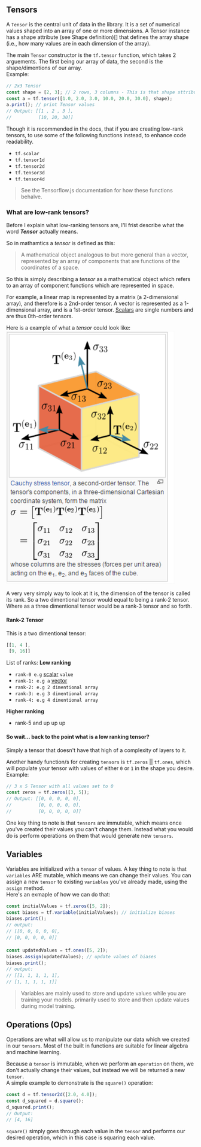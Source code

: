 ## Tensors
A `Tensor` is the central unit of data in the library. It is a set of numerical values shaped into an array of one or more dimensions. A Tensor instance has a shape attribute (see Shape definition)[] that defines the array shape (i.e., how many values are in each dimension of the array).


The main `Tensor` constructor is the `tf.tensor` function, which takes 2 arguements. The first being our array of data, the second is the shape/dimentions of our array.<br>
Example:
```js
// 2x3 Tensor
const shape = [2, 3]; // 2 rows, 3 columns - This is that shape sttribute we mentioned
const a = tf.tensor([1.0, 2.0, 3.0, 10.0, 20.0, 30.0], shape);
a.print(); // print Tensor values
// Output: [[1 , 2 , 3 ],
//          [10, 20, 30]]

```

Though it is recommended in the docs, that if you are creating low-rank tensors, to use some of the following functions instead, to enhance code readability.
- `tf.scalar`
- `tf.tensor1d`
- `tf.tensor2d`
- `tf.tensor3d`
- `tf.tensor4d`

> See the Tensorflow.js documentation for how these functions behalve.

### What are low-rank tensors?
Before I explain what low-ranking tensors are, I'll frist describe what the word ***Tensor*** actually means.

So in mathamtics a *tensor* is defined as this:<br>
> A mathematical object analogous to but more general than a vector, represented by an array of components that are functions of the coordinates of a space.

So this is simply describing a *tensor* as a mathematical object which refers to  an array of component functions which are represented in space.

For example, a linear map is represented by a matrix (a 2-dimensional array), and therefore is a 2nd-order tensor. A vector is represented as a 1-dimensional array, and is a 1st-order tensor. [Scalars]('../../../mathamatics/terminology.md#scalars') are single numbers and are thus 0th-order tensors.

Here is a example of what a *tensor* could look like:<br>
<img src="../../../assets/machine-learning/tensor-diagram.png" width="450px"/>

A very very simply way to look at it is, the dimension of the tensor is called its rank. So a two dimentional tensor would equal to being a rank-2 tensor. Where as a three dimentional tensor would be a rank-3 tensor and so forth.

#### Rank-2 Tensor
This is a two dimentional tensor:
```js
[[1, 4 ],
 [9, 16]]
```

List of ranks:
**Low ranking**
- `rank-0 e.g` [scalar]('../../../mathamatics/terminology.md#scalars') `value`
- `rank-1: e.g a` [vector]('../../../mathamatics/terminology.md#scalars')
- `rank-2: e.g 2 dimentional array`
- `rank-3: e.g 3 dimentional array`
- `rank-4: e.g 4 dimentional array`

**Higher ranking**
- rank-5 and up up up

#### So wait... back to the point what is a low ranking tensor?
Simply a tensor that doesn't have that high of a complexity of layers to it.

Another handy function/s for creating `tensors` is `tf.zeros` || `tf.ones`, which will populate your tensor with values of either `0` or `1` in the shape you desire.
<br>
Example:
```js
// 3 x 5 Tensor with all values set to 0
const zeros = tf.zeros([3, 5]);
// Output: [[0, 0, 0, 0, 0],
//          [0, 0, 0, 0, 0],
//          [0, 0, 0, 0, 0]]
```

One key thing to note is that `tensors` are immutable, which means once you've created their values you can't change them. Instead what you would do is perform operations on them that would generate new `tensors`.

## Variables
Variables are initialized with a `tensor` of values. A key thing to note is that `variables` ARE mutable, which means we can change their values. You can assign a new `tensor` to existing `variables` you've already made, using the `assign` method.
<br>
Here's an exmaple of how we can do that:
```js
const initialValues = tf.zeros([5, 2]);
const biases = tf.variable(initialValues); // initialize biases
biases.print();
// output: 
// [[0, 0, 0, 0, 0],
// [0, 0, 0, 0, 0]]

const updatedValues = tf.ones([5, 2]);
biases.assign(updatedValues); // update values of biases
biases.print();
// output: 
// [[1, 1, 1, 1, 1],
// [1, 1, 1, 1, 1]]
```

> Variables are mainly used to store and update values while you are training your models.
primarily used to store and then update values during model training.

## Operations (Ops)
Operations are what will allow us to manipulate our data which we created in our `tensors`. Most of the built in functions are suitable for linear algebra and machine learning.

Because a `tensor` is immutable, when we perform an `operation` on them, we don't actually change their values, but instead we will be returned a new `tensor`.
<br>
A simple example to demonstrate is the `square()` operation:
```js
const d = tf.tensor2d([2.0, 4.0]);
const d_squared = d.square();
d_squared.print();
// Output:
// [4, 16]
```

`square()` simply goes through each value in the `tensor` and performs our desired operation, which in this case is squaring each value.